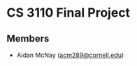 # CS 3110 Final Project

## Members

- Aidan McNay ([acm289@cornell.edu](mailto:acm289@cornell.edu))
